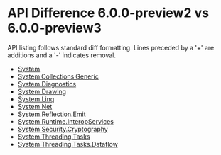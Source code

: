 # API Difference 6.0.0-preview2 vs 6.0.0-preview3

API listing follows standard diff formatting. Lines preceded by a '+' are
additions and a '-' indicates removal.

* [System](6.0-preview3_System.md)
* [System.Collections.Generic](6.0-preview3_System.Collections.Generic.md)
* [System.Diagnostics](6.0-preview3_System.Diagnostics.md)
* [System.Drawing](6.0-preview3_System.Drawing.md)
* [System.Linq](6.0-preview3_System.Linq.md)
* [System.Net](6.0-preview3_System.Net.md)
* [System.Reflection.Emit](6.0-preview3_System.Reflection.Emit.md)
* [System.Runtime.InteropServices](6.0-preview3_System.Runtime.InteropServices.md)
* [System.Security.Cryptography](6.0-preview3_System.Security.Cryptography.md)
* [System.Threading.Tasks](6.0-preview3_System.Threading.Tasks.md)
* [System.Threading.Tasks.Dataflow](6.0-preview3_System.Threading.Tasks.Dataflow.md)

